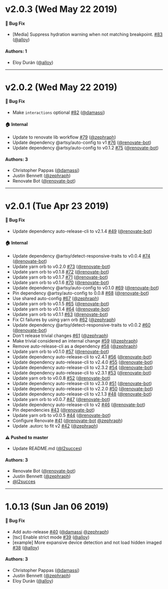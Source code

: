 # v2.0.3 (Wed May 22 2019)

#### 🐛  Bug Fix

- [Media] Suppress hydration warning when not matching breakpoint. [#83](https://github.com/artsy/react-responsive-media/pull/83) ([@alloy](https://github.com/alloy))

#### Authors: 1

- Eloy Durán ([@alloy](https://github.com/alloy))

---

# v2.0.2 (Wed May 22 2019)

#### 🐛  Bug Fix

- Make `interactions` optional [#82](https://github.com/artsy/react-responsive-media/pull/82) ([@damassi](https://github.com/damassi))

#### 🏠  Internal

- Update to renovate lib workflow [#79](https://github.com/artsy/react-responsive-media/pull/79) ([@zephraph](https://github.com/zephraph))
- Update dependency @artsy/auto-config to v1 [#76](https://github.com/artsy/react-responsive-media/pull/76) ([@renovate-bot](https://github.com/renovate-bot))
- Update dependency @artsy/auto-config to v0.1.2 [#75](https://github.com/artsy/react-responsive-media/pull/75) ([@renovate-bot](https://github.com/renovate-bot))

#### Authors: 3

- Christopher Pappas ([@damassi](https://github.com/damassi))
- Justin Bennett ([@zephraph](https://github.com/zephraph))
- Renovate Bot ([@renovate-bot](https://github.com/renovate-bot))

---

# v2.0.1 (Tue Apr 23 2019)

#### 🐛  Bug Fix

- Update dependency auto-release-cli to v2.1.4 [#49](https://github.com/artsy/react-responsive-media/pull/49) ([@renovate-bot](https://github.com/renovate-bot))

#### 🏠  Internal

- Update dependency @artsy/detect-responsive-traits to v0.0.4 [#74](https://github.com/artsy/react-responsive-media/pull/74) ([@renovate-bot](https://github.com/renovate-bot))
- Update yarn orb to v0.2.0 [#73](https://github.com/artsy/react-responsive-media/pull/73) ([@renovate-bot](https://github.com/renovate-bot))
- Update yarn orb to v0.1.8 [#72](https://github.com/artsy/react-responsive-media/pull/72) ([@renovate-bot](https://github.com/renovate-bot))
- Update yarn orb to v0.1.7 [#71](https://github.com/artsy/react-responsive-media/pull/71) ([@renovate-bot](https://github.com/renovate-bot))
- Update yarn orb to v0.1.6 [#70](https://github.com/artsy/react-responsive-media/pull/70) ([@renovate-bot](https://github.com/renovate-bot))
- Update dependency @artsy/auto-config to v0.1.0 [#69](https://github.com/artsy/react-responsive-media/pull/69) ([@renovate-bot](https://github.com/renovate-bot))
- Pin dependency @artsy/auto-config to 0.0.8 [#68](https://github.com/artsy/react-responsive-media/pull/68) ([@renovate-bot](https://github.com/renovate-bot))
- Use shared auto-config [#67](https://github.com/artsy/react-responsive-media/pull/67) ([@zephraph](https://github.com/zephraph))
- Update yarn orb to v0.1.5 [#65](https://github.com/artsy/react-responsive-media/pull/65) ([@renovate-bot](https://github.com/renovate-bot))
- Update yarn orb to v0.1.4 [#64](https://github.com/artsy/react-responsive-media/pull/64) ([@renovate-bot](https://github.com/renovate-bot))
- Update yarn orb to v0.1.1 [#63](https://github.com/artsy/react-responsive-media/pull/63) ([@renovate-bot](https://github.com/renovate-bot))
- Fix CI failures by using yarn orb [#62](https://github.com/artsy/react-responsive-media/pull/62) ([@zephraph](https://github.com/zephraph))
- Update dependency @artsy/detect-responsive-traits to v0.0.2 [#60](https://github.com/artsy/react-responsive-media/pull/60) ([@renovate-bot](https://github.com/renovate-bot))
- Don't release trivial changes [#61](https://github.com/artsy/react-responsive-media/pull/61) ([@zephraph](https://github.com/zephraph))
- Make trivial considered an internal change [#59](https://github.com/artsy/react-responsive-media/pull/59) ([@zephraph](https://github.com/zephraph))
- Remove auto-release-cli as a dependency [#58](https://github.com/artsy/react-responsive-media/pull/58) ([@zephraph](https://github.com/zephraph))
- Update yarn orb to v0.1.0 [#57](https://github.com/artsy/react-responsive-media/pull/57) ([@renovate-bot](https://github.com/renovate-bot))
- Update dependency auto-release-cli to v2.4.1 [#56](https://github.com/artsy/react-responsive-media/pull/56) ([@renovate-bot](https://github.com/renovate-bot))
- Update dependency auto-release-cli to v2.4.0 [#55](https://github.com/artsy/react-responsive-media/pull/55) ([@renovate-bot](https://github.com/renovate-bot))
- Update dependency auto-release-cli to v2.3.2 [#54](https://github.com/artsy/react-responsive-media/pull/54) ([@renovate-bot](https://github.com/renovate-bot))
- Update dependency auto-release-cli to v2.3.1 [#53](https://github.com/artsy/react-responsive-media/pull/53) ([@renovate-bot](https://github.com/renovate-bot))
- Update yarn orb to v0.0.8 [#52](https://github.com/artsy/react-responsive-media/pull/52) ([@renovate-bot](https://github.com/renovate-bot))
- Update dependency auto-release-cli to v2.3.0 [#51](https://github.com/artsy/react-responsive-media/pull/51) ([@renovate-bot](https://github.com/renovate-bot))
- Update dependency auto-release-cli to v2.2.0 [#50](https://github.com/artsy/react-responsive-media/pull/50) ([@renovate-bot](https://github.com/renovate-bot))
- Update dependency auto-release-cli to v2.1.3 [#48](https://github.com/artsy/react-responsive-media/pull/48) ([@renovate-bot](https://github.com/renovate-bot))
- Update yarn orb to v0.0.7 [#47](https://github.com/artsy/react-responsive-media/pull/47) ([@renovate-bot](https://github.com/renovate-bot))
- Update dependency auto-release-cli to v2 [#46](https://github.com/artsy/react-responsive-media/pull/46) ([@renovate-bot](https://github.com/renovate-bot))
- Pin dependencies [#43](https://github.com/artsy/react-responsive-media/pull/43) ([@renovate-bot](https://github.com/renovate-bot))
- Update yarn orb to v0.0.5 [#44](https://github.com/artsy/react-responsive-media/pull/44) ([@renovate-bot](https://github.com/renovate-bot))
- Configure Renovate [#41](https://github.com/artsy/react-responsive-media/pull/41) ([@renovate-bot](https://github.com/renovate-bot) [@zephraph](https://github.com/zephraph))
- Update .autorc to fit v2 [#42](https://github.com/artsy/react-responsive-media/pull/42) ([@zephraph](https://github.com/zephraph))

#### ⚠️  Pushed to master

- Update README.md  ([@l2succes](https://github.com/l2succes))

#### Authors: 3

- Renovate Bot ([@renovate-bot](https://github.com/renovate-bot))
- Justin Bennett ([@zephraph](https://github.com/zephraph))
- [@l2succes](https://github.com/l2succes)

---

# 1.0.13 (Sun Jan 06 2019)

#### 🐛  Bug Fix

- Add auto-release [#40](https://github.com/artsy/react-responsive-media/pull/40) ([@damassi](https://github.com/damassi) [@zephraph](https://github.com/zephraph))
- [tsc] Enable strict mode [#39](https://github.com/artsy/react-responsive-media/pull/39) ([@alloy](https://github.com/alloy))
- [example] More expansive device detection and not load hidden imaged [#38](https://github.com/artsy/react-responsive-media/pull/38) ([@alloy](https://github.com/alloy))

#### Authors: 3

- Christopher Pappas ([@damassi](https://github.com/damassi))
- Justin Bennett ([@zephraph](https://github.com/zephraph))
- Eloy Durán ([@alloy](https://github.com/alloy))